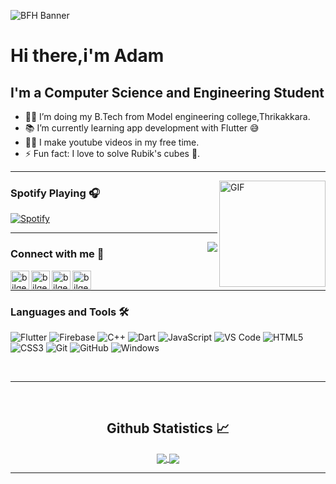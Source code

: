 ![BFH Banner](https://media-exp1.licdn.com/dms/image/C5616AQGYtDncyxV3IA/profile-displaybackgroundimage-shrink_350_1400/0/1621802958971?e=1627516800&v=beta&t=H5fF_F0n3sekaCq_-9gyro4JcFtZBVhdF0CTNFLOrX0)

# Hi there,i'm Adam


## I'm a Computer Science and Engineering Student  

- 👨‍💻 I’m doing my B.Tech from Model engineering college,Thrikakkara.
- 📚 I’m currently learning app development with Flutter 😅
- 💪🏼 I make youtube videos in my free time.
- ⚡ Fun fact: I love to solve Rubik's cubes 🎱.

---

<img align="right" alt="GIF" height="170px" src="https://media.giphy.com/media/J5B1Y8QZnzXXbLQIBu/giphy.gif" />

### Spotify Playing 🎧

[![Spotify](https://novatorem.bgstatic.vercel.app/api/spotify)](https://open.spotify.com/user/11153360645)


---

<img align="right" src="http://estruyf-github.azurewebsites.net/api/VisitorHit?user=weberstills&repo=Bgstatic&countColorcountColor&countColor=%237B1E7B"/>

### Connect with me 📝

[<img align="left" alt="bilgehangecici | Youtube" height="30px" src="https://image.flaticon.com/icons/png/512/1384/1384060.png" />][Youtube]
[<img align="left" alt="bilgehangecici | LinkedIn" height="30px" src="https://www.flaticon.com/svg/static/icons/svg/725/725337.svg"/>][linkedin]
[<img align="left" alt="bilgehangecici | Instagram" height="30px" src="https://image.flaticon.com/icons/svg/725/725278.svg" />][instagram]
[<img align="left" alt="bilgehangecici | Spotify" height="30px" src="https://www.flaticon.com/svg/static/icons/svg/725/725281.svg" />][Spotify]


<br />

---

### Languages and Tools 🛠 

![Flutter](https://img.shields.io/badge/-Flutter-%23CC6699?style=flat-square&logo=flutter&logoColor=ffffff)
![Firebase](https://img.shields.io/badge/-Firebase-FFCA28?style=flat-square&logo=firebase&logoColor=ffffff)
![C++](http://img.shields.io/badge/-C++-A8B9CC?style=flat-square&logo=c++&logoColor=ffffff)
![Dart](https://img.shields.io/badge/-Dart-61DAFB?style=flat-square&logo=dart&logoColor=ffffff)
![JavaScript](https://img.shields.io/badge/-JavaScript-%23F7DF1C?style=flat-square&logo=javascript&logoColor=000000&labelColor=%23F7DF1C&color=%23FFCE5A)
![VS Code](http://img.shields.io/badge/-VS%20Code-007ACC?style=flat-square&logo=visual-studio-code&logoColor=ffffff)
![HTML5](https://img.shields.io/badge/-HTML5-%23E44D27?style=flat-square&logo=html5&logoColor=ffffff)
![CSS3](https://img.shields.io/badge/-CSS3-%231572B6?style=flat-square&logo=css3)
![Git](https://img.shields.io/badge/-Git-%23F05032?style=flat-square&logo=git&logoColor=%23ffffff)
![GitHub](https://img.shields.io/badge/-GitHub-181717?style=flat-square&logo=github)
![Windows](http://img.shields.io/badge/-Windows-0078D6?style=flat-square&logo=windows&logoColor=ffffff)


<br/>


---

<br/>

  <h2 align="center"> Github Statistics 📈 </h2>
  
  <div align="center"> 
     <a href="">
      <img align="center" src="https://github-readme-stats-sigma-five.vercel.app/api?username=weberstills&show_icons=true&include_all_commits=true&count_private=true&theme=react&line_height=40" />
    </a>
    <a href="">
      <img align="center" src="https://github-readme-stats.vercel.app/api/top-langs/?username=weberstills&theme=react&line_height=40&hide=css"/>
    </a>
</div

<br/>

---


[instagram]: https://www.instagram.com/weberstills/
[linkedin]: https://www.linkedin.com/in/adamoommenjacob/
[Spotify]: https://open.spotify.com/track/2dqqDKp2LRm1MsyqxWeRIO?si=754036734852420e
[Youtube]:https://www.youtube.com/watch?v=i6uxF_ZPtMM&t=23s  
  
